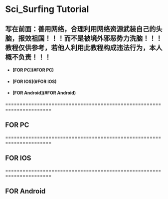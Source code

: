 # Sci_Surfing Tutorial
## 写在前面：善用网络，合理利用网络资源武装自己的头脑，报效祖国！！！而不是被境外邪恶势力洗脑！！！教程仅供参考，若他人利用此教程构成违法行为，本人概不负责！！！
- #### [FOR PC](#FOR PC)
- #### [FOR IOS](#FOR IOS)
- #### [FOR Android](#FOR Android)
======================================================================
## FOR PC

======================================================================
## FOR IOS

======================================================================
## FOR Android
